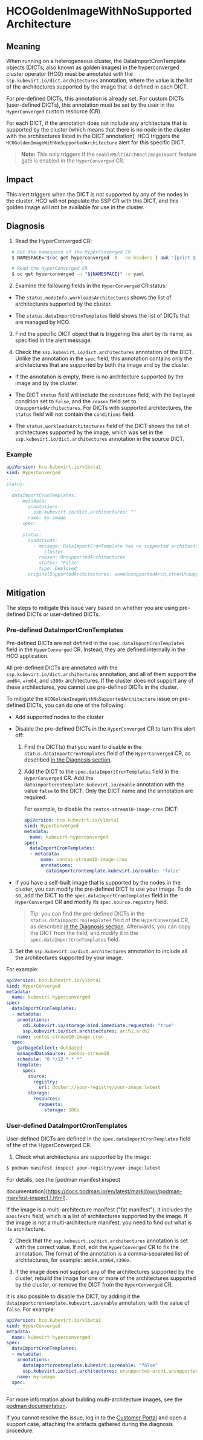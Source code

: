 # HCOGoldenImageWithNoSupportedArchitecture

## Meaning

When running on a heterogeneous cluster, the DataImportCronTemplate objects
(DICTs; also known as golden images) in the hyperconverged cluster operator
(HCO) must be annotated with the `ssp.kubevirt.io/dict.architectures`
annotation, where the value is the list of the architectures supported by the
image that is defined in each DICT.

For pre-defined DICTs, this annotation is already set. For custom DICTs
(user-defined DICTs), this annotation must be set by the user in the
`HyperConverged` custom resource (CR).

For each DICT, if the annotation does not include any architecture that is
supported by the cluster (which means that there is no node in the cluster with
the architectures listed in the DICT annotation), HCO triggers the
`HCOGoldenImageWithNoSupportedArchitecture` alert for this specific DICT.

> **Note:** This only triggers if the `enableMultiArchBootImageImport`
> feature gate is enabled in the `HyperConverged` CR.

## Impact

This alert triggers when the DICT is not supported by any of the nodes in the
cluster. HCO will not populate the SSP CR with this DICT, and this golden image
will not be available for use in the cluster.

## Diagnosis

1. Read the HyperConverged CR:

```bash
  # Get the namespace of the HyperConverged CR
  $ NAMESPACE="$(oc get hyperconverged -A --no-headers | awk '{print $1}')"

  # Read the HyperConverged CR
  $ oc get hyperconverged -n "${NAMESPACE}" -o yaml
```

2. Examine the following fields in the `HyperConverged` CR status:

- The `status.nodeInfo.workloadsArchitectures` shows the list of architectures
supported by the cluster.

- The `status.dataImportCronTemplates` field shows the list of DICTs that are
managed by HCO.

3. Find the specific DICT object that is triggering this alert by its name, as
specified in the alert message.

4. Check the `ssp.kubevirt.io/dict.architectures` annotation of the DICT. Unlike
the annotation in the `spec` field, this annotation contains only the
architectures that are supported by both the image and by the cluster.

- If the annotation is empty, there is no architecture supported by the image
and by the cluster.

- The DICT `status` field will include the `conditions` field, with the
`Deployed` condition set to `False`, and the `reason` field set to
`UnsupportedArchitectures`. For DICTs with supported architectures, the `status`
field will not contain the `conditions` field.

- The `status.workloadsArchitectures` field of the DICT shows the list of
architectures supported by the image, which was set in the
`ssp.kubevirt.io/dict.architectures` annotation in the source DICT.

### Example

```yaml
apiVersion: hco.kubevirt.io/v1beta1
kind: HyperConverged
...
status:
  ...
  dataImportCronTemplates:
    - metadata:
        annotations:
          ssp.kubevirt.io/dict.architectures: ""
        name: my-image
      spec:
          ...
      status:
        conditions:
          - message: DataImportCronTemplate has no supported architectures for the current
              cluster
            reason: UnsupportedArchitectures
            status: "False"
            type: Deployed
        originalSupportedArchitectures: someUnsupportedArch,otherUnsupportedArch
```

## Mitigation

The steps to mitigate this issue vary based on whether you are using pre-defined
DICTs or user-defined DICTs.

### Pre-defined DataImportCronTemplates

Pre-defined DICTs are not defined in the `spec.dataImportCronTemplates`
field in the `HyperConverged` CR. Instead, they are defined internally in the
HCO application.

All pre-defined DICTs are annotated with the `ssp.kubevirt.io/dict.architectures`
annotation, and all of them support the `amd64`, `arm64`, and `s390x`
architectures. If the cluster does not support any of these architectures,
you cannot use pre-defined DICTs in the cluster.

To mitigate the `HCOGoldenImageWithNoSupportedArchitecture` issue on pre-defined
DICTs, you can do one of the following:

- Add supported nodes to the cluster

- Disable the pre-defined DICTs in the `HyperConverged` CR to turn this alert
off:

  1. Find the DICT(s) that you want to disable in the
  `status.dataImportCronTemplates` field of the `HyperConverged` CR, as
  described [in the Diagnosis section](#diagnosis).

  2. Add the DICT to the `spec.dataImportCronTemplates` field in the
  `HyperConverged` CR. Add the `dataimportcrontemplate.kubevirt.io/enable`
  annotation with the value `false` to the DICT. Only the DICT name and the
  annotation are required.

       For example, to disable the `centos-stream10-image-cron` DICT:
       ```yaml
       apiVersion: hco.kubevirt.io/v1beta1
       kind: HyperConverged
       metadata:
         name: kubevirt-hyperconverged
       spec:
         dataImportCronTemplates:
         - metadata:
             name: centos-stream10-image-cron
             annotations:
               dataimportcrontemplate.kubevirt.io/enable: 'false'
        ```

- If you have a self-built image that is supported by the nodes in the cluster,
you can modify the pre-defined DICT to use your image. To do so, add the DICT to
the `spec.dataImportCronTemplates` field in the `HyperConverged` CR and modify
its `spec.source.registry` field.

  > Tip: you can find the pre-defined DICTs in the
  > `status.dataImportCronTemplates` field of the `HyperConverged` CR, as
  > described [in the Diagnosis section](#diagnosis). Afterwards, you can copy
  > the DICT from the field, and modify it in the `spec.dataImportCronTemplates`
  > field.

3. Set the `ssp.kubevirt.io/dict.architectures` annotation to include all the
architectures supported by your image.

  For example:
  ```yaml
  apiVersion: hco.kubevirt.io/v1beta1
  kind: HyperConverged
  metadata:
    name: kubevirt-hyperconverged
  spec:
    dataImportCronTemplates:
    - metadata:
      annotations:
        cdi.kubevirt.io/storage.bind.immediate.requested: "true"
        ssp.kubevirt.io/dict.architectures: arch1,arch2
      name: centos-stream10-image-cron
    spec:
      garbageCollect: Outdated
      managedDataSource: centos-stream10
      schedule: "0 */12 * * *"
      template:
        spec:
          source:
            registry:
              url: docker://your-registry/your-image:latest
          storage:
            resources:
              requests:
                storage: 10Gi
  ```

### User-defined DataImportCronTemplates

User-defined DICTs are defined in the `spec.dataImportCronTemplates` field of
the of the HyperConverged CR.

1. Check what architectures are supported by the image:

```bash
$ podman manifest inspect your-registry/your-image:latest
```

For details, see the [podman manifest inspect

documentation](https://docs.podman.io/en/latest/markdown/podman-manifest-inspect.1.html).

If the image is a multi-architecture manifest ("fat manifest"), it includes the
`manifests` field, which is a list of architectures supported by the image. If
the image is not a multi-architecture manifest, you need to find out what is its
architecture.

2. Check that the `ssp.kubevirt.io/dict.architectures` annotation is set with
the correct value. If not, edit the `HyperConverged` CR to fix the annotation.
The format of the annotation is a comma-separated list of architectures, for
example: `amd64,arm64,s390x`.

3. If the image does not support any of the architectures supported by the
cluster, rebuild the image for one or more of the architectures supported by the
cluster, or remove the DICT from the `HyperConverged` CR.

It is also possible to disable the DICT, by adding it
the `dataimportcrontemplate.kubevirt.io/enable` annotation, with the value
of `false`. For example:

  ```yaml
  apiVersion: hco.kubevirt.io/v1beta1
  kind: HyperConverged
  metadata:
    name: kubevirt-hyperconverged
  spec:
    dataImportCronTemplates:
    - metadata:
      annotations:
        dataimportcrontemplate.kubevirt.io/enable: "false"
        ssp.kubevirt.io/dict.architectures: unsupported-arch1,unsupported-arch2
      name: my-image
    spec:
      ...
  ```

For more information about building multi-architecture images, see the
[podman documentation](https://docs.podman.io/en/latest/markdown/podman-manifest-create.1.html).

If you cannot resolve the issue, log in to the
[Customer Portal](https://access.redhat.com) and open a support case,
attaching the artifacts gathered during the diagnosis procedure.
